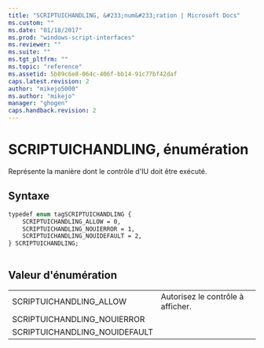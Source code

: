 ```yaml
---
title: "SCRIPTUICHANDLING, &#233;num&#233;ration | Microsoft Docs"
ms.custom: ""
ms.date: "01/18/2017"
ms.prod: "windows-script-interfaces"
ms.reviewer: ""
ms.suite: ""
ms.tgt_pltfrm: ""
ms.topic: "reference"
ms.assetid: 5b89c6e8-064c-406f-bb14-91c77bf42daf
caps.latest.revision: 2
author: "mikejo5000"
ms.author: "mikejo"
manager: "ghogen"
caps.handback.revision: 2
---
```

# SCRIPTUICHANDLING, &#233;num&#233;ration
Représente la manière dont le contrôle d'IU doit être exécuté.  
  
## Syntaxe  
  
```vb  
typedef enum tagSCRIPTUICHANDLING {   
    SCRIPTUICHANDLING_ALLOW = 0,   
    SCRIPTUICHANDLING_NOUIERROR = 1,   
    SCRIPTUICHANDLING_NOUIDEFAULT = 2,   
} SCRIPTUICHANDLING;  
  
```  
  
## Valeur d'énumération  
  
|||  
|-|-|  
|SCRIPTUICHANDLING\_ALLOW|Autorisez le contrôle à afficher.|  
|SCRIPTUICHANDLING\_NOUIERROR||  
|SCRIPTUICHANDLING\_NOUIDEFAULT||